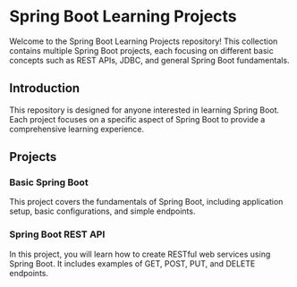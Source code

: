 # Spring Boot Learning Projects

Welcome to the Spring Boot Learning Projects repository! This collection contains multiple Spring Boot projects, each focusing on different basic concepts such as REST APIs, JDBC, and general Spring Boot fundamentals.

## Introduction

This repository is designed for anyone interested in learning Spring Boot. Each project focuses on a specific aspect of Spring Boot to provide a comprehensive learning experience.

## Projects

### Basic Spring Boot

This project covers the fundamentals of Spring Boot, including application setup, basic configurations, and simple endpoints.

### Spring Boot REST API

In this project, you will learn how to create RESTful web services using Spring Boot. It includes examples of GET, POST, PUT, and DELETE endpoints.

